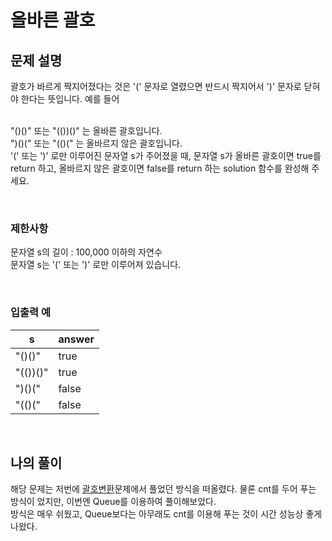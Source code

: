 # 올바른 괄호

## 문제 설명
괄호가 바르게 짝지어졌다는 것은 '(' 문자로 열렸으면 반드시 짝지어서 ')' 문자로 닫혀야 한다는 뜻입니다. 예를 들어<br><br>

"()()" 또는 "(())()" 는 올바른 괄호입니다.<br>
")()(" 또는 "(()(" 는 올바르지 않은 괄호입니다.<br>
'(' 또는 ')' 로만 이루어진 문자열 s가 주어졌을 때, 문자열 s가 올바른 괄호이면 true를 return 하고, 올바르지 않은 괄호이면 false를 return 하는 solution 함수를 완성해 주세요.

<br>

### 제한사항
문자열 s의 길이 : 100,000 이하의 자연수<br>
문자열 s는 '(' 또는 ')' 로만 이루어져 있습니다.

<br>

### 입출력 예
| s        | answer |
|----------|--------|
| "()()"   | true   |
| "(())()" | true   |
| ")()("   | false  |
| "(()("   | false  |

<br>

## 나의 풀이
해당 문제는 저번에 [괄호변환](https://github.com/hanseul-Choi/programmers/tree/main/level2/%EA%B4%84%ED%98%B8%EB%B3%80%ED%99%98)문제에서 풀었던 방식을 떠올렸다. 물론 cnt를 두어 푸는 방식이 었지만, 이번엔 Queue를 이용하여 풀이해보았다. <br>
방식은 매우 쉬웠고, Queue보다는 아무래도 cnt를 이용해 푸는 것이 시간 성능상 좋게 나왔다.